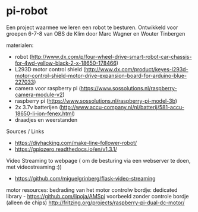 # pi-robot
Een project waarmee we leren een robot te besturen. Ontwikkeld voor groepen 6-7-8 van OBS de Klim door Marc Wagner en Wouter Tinbergen

materialen:
* robot (http://www.dx.com/p/four-wheel-drive-smart-robot-car-chassis-for-4wd-yellow-black-2-x-18650-178466)
* L293D motor control shield (http://www.dx.com/product/keyes-l293d-motor-control-shield-motor-drive-expansion-board-for-arduino-blue-227033)
* camera voor raspberry pi (https://www.sossolutions.nl/raspberry-camera-module-v2)
* raspberry pi (https://www.sossolutions.nl/raspberry-pi-model-3b)
* 2x 3.7v batterijen (http://www.accu-company.nl/nl/batterij/581-accu-18650-li-ion-fenex.html)
* draadjes en weerstanden 


Sources / Links
* https://diyhacking.com/make-line-follower-robot/
* https://gpiozero.readthedocs.io/en/v1.3.1/

Video Streaming to webpage ( om de besturing via een webserver te doen, met videostreaming :))
* https://github.com/miguelgrinberg/flask-video-streaming

motor resources:
bedrading van het motor controlw bordje:
dedicated library - https://github.com/lipoja/AMSpi
voorbeeld zonder controle bordje (alleen de chips) http://fritzing.org/projects/raspberry-pi-dual-dc-motor/
